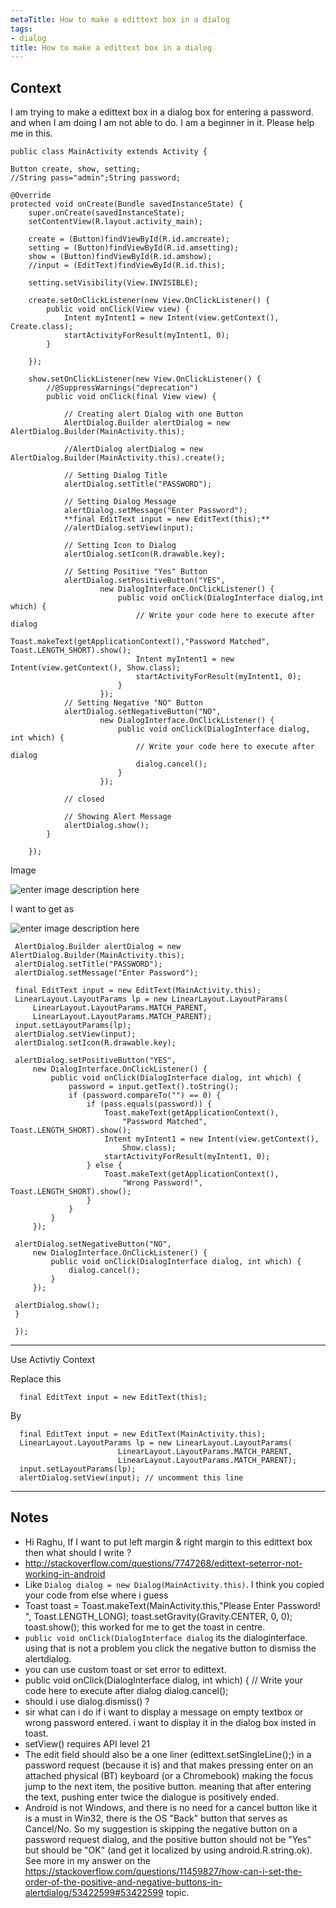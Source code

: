 ```yaml
---
metaTitle: How to make a edittext box in a dialog
tags:
- dialog
title: How to make a edittext box in a dialog
---
```


## Context

I am trying to make a edittext box in a dialog box for entering a password.
and when I am doing I am not able to do. I am a beginner in it.
Please help me in this.



```
public class MainActivity extends Activity {

Button create, show, setting;
//String pass="admin";String password;

@Override
protected void onCreate(Bundle savedInstanceState) {
    super.onCreate(savedInstanceState);
    setContentView(R.layout.activity_main);

    create = (Button)findViewById(R.id.amcreate);
    setting = (Button)findViewById(R.id.amsetting);
    show = (Button)findViewById(R.id.amshow);
    //input = (EditText)findViewById(R.id.this);

    setting.setVisibility(View.INVISIBLE);

    create.setOnClickListener(new View.OnClickListener() {
        public void onClick(View view) {
            Intent myIntent1 = new Intent(view.getContext(), Create.class);
            startActivityForResult(myIntent1, 0);
        }

    });

    show.setOnClickListener(new View.OnClickListener() {
        //@SuppressWarnings("deprecation")
        public void onClick(final View view) {

            // Creating alert Dialog with one Button
            AlertDialog.Builder alertDialog = new AlertDialog.Builder(MainActivity.this);

            //AlertDialog alertDialog = new AlertDialog.Builder(MainActivity.this).create();

            // Setting Dialog Title
            alertDialog.setTitle("PASSWORD");

            // Setting Dialog Message
            alertDialog.setMessage("Enter Password");
            **final EditText input = new EditText(this);**
            //alertDialog.setView(input);

            // Setting Icon to Dialog
            alertDialog.setIcon(R.drawable.key);

            // Setting Positive "Yes" Button
            alertDialog.setPositiveButton("YES",
                    new DialogInterface.OnClickListener() {
                        public void onClick(DialogInterface dialog,int which) {
                            // Write your code here to execute after dialog
                            Toast.makeText(getApplicationContext(),"Password Matched", Toast.LENGTH_SHORT).show();
                            Intent myIntent1 = new Intent(view.getContext(), Show.class);
                            startActivityForResult(myIntent1, 0);
                        }
                    });
            // Setting Negative "NO" Button
            alertDialog.setNegativeButton("NO",
                    new DialogInterface.OnClickListener() {
                        public void onClick(DialogInterface dialog, int which) {
                            // Write your code here to execute after dialog
                            dialog.cancel();
                        }
                    });

            // closed

            // Showing Alert Message
            alertDialog.show();
        }

    }); 

```

Image 


![enter image description here](https://i.stack.imgur.com/wBnYD.png)


I want to get as 


![enter image description here](https://i.stack.imgur.com/p0NVC.png)



```
 AlertDialog.Builder alertDialog = new AlertDialog.Builder(MainActivity.this);
 alertDialog.setTitle("PASSWORD");
 alertDialog.setMessage("Enter Password");

 final EditText input = new EditText(MainActivity.this);
 LinearLayout.LayoutParams lp = new LinearLayout.LayoutParams(
     LinearLayout.LayoutParams.MATCH_PARENT,
     LinearLayout.LayoutParams.MATCH_PARENT);
 input.setLayoutParams(lp);
 alertDialog.setView(input);
 alertDialog.setIcon(R.drawable.key);

 alertDialog.setPositiveButton("YES",
     new DialogInterface.OnClickListener() {
         public void onClick(DialogInterface dialog, int which) {
             password = input.getText().toString();
             if (password.compareTo("") == 0) {
                 if (pass.equals(password)) {
                     Toast.makeText(getApplicationContext(),
                         "Password Matched", Toast.LENGTH_SHORT).show();
                     Intent myIntent1 = new Intent(view.getContext(),
                         Show.class);
                     startActivityForResult(myIntent1, 0);
                 } else {
                     Toast.makeText(getApplicationContext(),
                         "Wrong Password!", Toast.LENGTH_SHORT).show();
                 }
             }
         }
     });

 alertDialog.setNegativeButton("NO",
     new DialogInterface.OnClickListener() {
         public void onClick(DialogInterface dialog, int which) {
             dialog.cancel();
         }
     });

 alertDialog.show();
 }

 });

```


---

Use Activtiy Context


Replace this



```
  final EditText input = new EditText(this);

```

By



```
  final EditText input = new EditText(MainActivity.this);  
  LinearLayout.LayoutParams lp = new LinearLayout.LayoutParams(
                        LinearLayout.LayoutParams.MATCH_PARENT,
                        LinearLayout.LayoutParams.MATCH_PARENT);
  input.setLayoutParams(lp);
  alertDialog.setView(input); // uncomment this line

```


---

## Notes

- Hi Raghu, If I want to put left margin & right margin to this edittext box then what should I write ?
- http://stackoverflow.com/questions/7747268/edittext-seterror-not-working-in-android
- Like `Dialog dialog = new Dialog(MainActivity.this)`. I think you copied your code from else where i guess
- Toast toast = Toast.makeText(MainActivity.this,"Please Enter Password! ", Toast.LENGTH_LONG);
         toast.setGravity(Gravity.CENTER, 0, 0);
         toast.show();  this worked for me to get the toast in centre.
- `public void onClick(DialogInterface dialog` its the dialoginterface. using that is not a problem you click the negative button to dismiss the alertdialog.
-  you can use custom toast or set error to edittext.
- public void onClick(DialogInterface dialog, int which) {
        // Write your code here to execute after dialog
        dialog.cancel();
- should i use dialog.dismiss() ?
- sir what can i do if i want to display a message on empty textbox or wrong password entered. i want to display it in the dialog box insted in toast.
- setView() requires API level 21
- The edit field should also be a one liner (edittext.setSingleLine();) in a password request (because it is) and that makes pressing enter on an attached physical (BT) keyboard (or a Chromebook) making the focus jump to the next item, the positive button. meaning that after entering the text, pushing enter twice the dialogue is positively ended.
- Android is not Windows, and there is no need for a cancel button like it is a must in Win32, there is the OS "Back" button that serves as Cancel/No. So my suggestion is skipping the negative button on a password request dialog, and the positive button should not be "Yes" but should be "OK" (and get it localized by using android.R.string.ok). See more in my answer on the https://stackoverflow.com/questions/11459827/how-can-i-set-the-order-of-the-positive-and-negative-buttons-in-alertdialog/53422599#53422599 topic.
